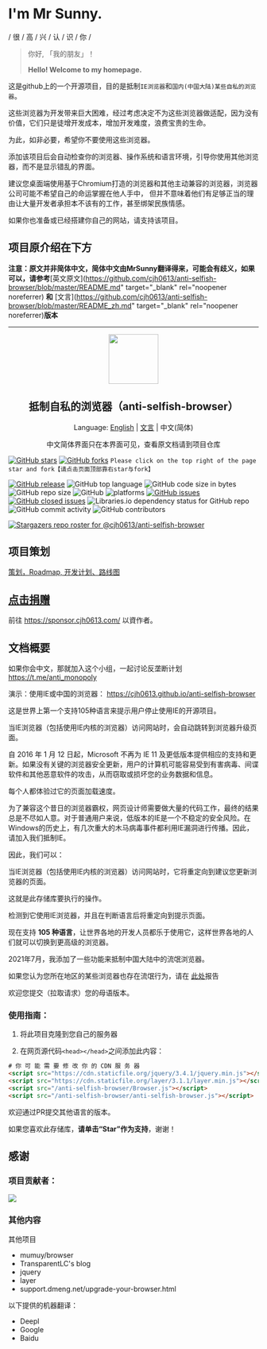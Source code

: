 # I'm Mr Sunny.

/ 很 / 高 / 兴 / 认 / 识 / 你 /

> 你好, 「我的朋友」！
> 
> **Hello! Welcome to my homepage.**

这是github上的一个开源项目，目的是抵制`IE浏览器`和`国内(中国大陆)某些自私的浏览器`。

这些浏览器为开发带来巨大困难，经过考虑决定不为这些浏览器做适配，因为没有价值，它们只是徒增开发成本，增加开发难度，浪费宝贵的生命。

为此，如非必要，希望你不要使用这些浏览器。

添加该项目后会自动检查你的浏览器、操作系统和语言环境，引导你使用其他浏览器，而不是显示错乱的界面。

建议您桌面端使用基于Chromium打造的浏览器和其他主动兼容的浏览器，浏览器公司可能不希望自己的命运掌握在他人手中，
但并不意味着他们有足够正当的理由让大量开发者承担本不该有的工作，甚至绑架民族情感。

如果你也准备或已经搭建你自己的网站，请支持该项目。

## 项目原介绍在下方

**注意：原文并非简体中文，简体中文由MrSunny翻译得来，可能会有歧义，如果可以，请参考**[英文原文](https://github.com/cjh0613/anti-selfish-browser/blob/master/README.md" target="_blank" rel="noopener noreferrer) **和** [文言](https://github.com/cjh0613/anti-selfish-browser/blob/master/README_zh.md" target="_blank" rel="noopener noreferrer)**版本**

---

<div align="center">
  <a href="https://cjh0613.com/" target="_blank" rel="noopener noreferrer" alt="CJH0613">
    <img src="https://cdn.jsdelivr.net/gh/cjh0613/blog/images/icons/CJHicon.jpg" width="100" height="100">
  </a>
</div>
<h2 align="center">抵制自私的浏览器（anti-selfish-browser）</h2>
<p align="center">
Language: <a href="https://github.com/cjh0613/anti-selfish-browser/blob/master/README.md" target="_blank" rel="noopener noreferrer">English</a>
  | <a href="https://github.com/cjh0613/anti-selfish-browser/blob/master/README_zh.md" target="_blank" rel="noopener noreferrer">文言</a>
  | 中文(简体)
</p>
<p align="center">
中文简体界面只在本界面可见，查看原文档请到项目仓库
</p>

[![GitHub stars](https://img.shields.io/github/stars/cjh0613/anti-selfish-browser.svg?style=social)](https://github.com/cjh0613/anti-selfish-browser/stargazers)     [![GitHub forks](https://img.shields.io/github/forks/cjh0613/anti-selfish-browser.svg?style=social)](https://github.com/cjh0613/anti-selfish-browser/network/members)  `Please click on the top right of the page star and fork【请点击页面顶部靠右star与fork】`

[![GitHub release](https://img.shields.io/github/release/cjh0613/anti-selfish-browser.svg?label=%E7%89%88%E6%9C%AC)](https://github.com/cjh0613/anti-selfish-browser/releases/tag/)   ![GitHub top language](https://img.shields.io/github/languages/top/cjh0613/anti-selfish-browser.svg)  ![GitHub code size in bytes](https://img.shields.io/github/languages/code-size/cjh0613/anti-selfish-browser.svg)  ![GitHub repo size](https://img.shields.io/github/repo-size/cjh0613/anti-selfish-browser.svg) ![GitHub](https://img.shields.io/github/license/cjh0613/anti-selfish-browser.svg) ![platforms](https://img.shields.io/badge/platform-win32%20%7C%20win64%20%7C%20linux%20%7C%20osx-brightgreen.svg)     [![GitHub issues](https://img.shields.io/github/issues/cjh0613/anti-selfish-browser.svg)](https://github.com/cjh0613/anti-selfish-browser/issues)  [![GitHub closed issues](https://img.shields.io/github/issues-closed/cjh0613/anti-selfish-browser.svg)](https://github.com/cjh0613/anti-selfish-browser/issues?q=is%3Aissue+is%3Aclosed) ![Libraries.io dependency status for GitHub repo](https://img.shields.io/librariesio/github/cjh0613/anti-selfish-browser.svg)   ![GitHub commit activity](https://img.shields.io/github/commit-activity/m/cjh0613/anti-selfish-browser.svg)  ![GitHub contributors](https://img.shields.io/github/contributors/cjh0613/anti-selfish-browser.svg)

[![Stargazers repo roster for @cjh0613/anti-selfish-browser](https://reporoster.com/stars/cjh0613/anti-selfish-browser)](https://github.com/cjh0613/anti-selfish-browser/stargazers)

## 项目策划

[策划，Roadmap, 开发计划、路线图](https://github.com/cjh0613/anti-selfish-browser/projects/1) 

## [点击捐赠](https://sponsor.cjh0613.com/index.html)

前往 https://sponsor.cjh0613.com/ 以資作者。

## 文档概要

如果你会中文，那就加入这个小组，一起讨论反垄断计划 https://t.me/anti_monopoly

演示：使用IE或中国的浏览器： https://cjh0613.github.io/anti-selfish-browser

这是世界上第一个支持105种语言来提示用户停止使用IE的开源项目。

当IE浏览器（包括使用IE内核的浏览器）访问网站时，会自动跳转到浏览器升级页面。

自 2016 年 1 月 12 日起，Microsoft 不再为 IE 11 及更低版本提供相应的支持和更新。如果没有关键的浏览器安全更新，用户的计算机可能容易受到有害病毒、间谍软件和其他恶意软件的攻击，从而窃取或损坏您的业务数据和信息。

每个人都体验过它的页面加载速度。

为了兼容这个昔日的浏览器霸权，网页设计师需要做大量的代码工作，最终的结果总是不尽如人意。对于普通用户来说，低版本的IE是一个不稳定的安全风险。在Windows的历史上，有几次重大的木马病毒事件都利用IE漏洞进行传播。因此，请加入我们抵制IE。

因此，我们可以：

当IE浏览器（包括使用IE内核的浏览器）访问网站时，它将重定向到建议您更新浏览器的页面。

这就是此存储库要执行的操作。

检测到它使用IE浏览器，并且在判断语言后将重定向到提示页面。

现在支持 **105 种语言**，让世界各地的开发人员都乐于使用它，这样世界各地的人们就可以切换到更高级的浏览器。

2021年7月，我添加了一些功能来抵制中国大陆中的流氓浏览器。

如果您认为您所在地区的某些浏览器也存在流氓行为，请在 [此处](https://github.com/cjh0613/anti-selfish-browser/issues/2)报告

欢迎您提交（拉取请求）您的母语版本。

### 使用指南：

1. 将此项目克隆到您自己的服务器

2. 在网页源代码`<head></head>`之间添加此内容：

```html
# 你 可 能 需 要 修 改 你 的 CDN 服 务 器
<script src="https://cdn.staticfile.org/jquery/3.4.1/jquery.min.js"></script>
<script src="https://cdn.staticfile.org/layer/3.1.1/layer.min.js"></script>
<script src="/anti-selfish-browser/Browser.js"></script>
<script src="/anti-selfish-browser/anti-selfish-browser.js"></script>
```

欢迎通过PR提交其他语言的版本。

如果您喜欢此存储库，**请单击“Star”作为支持**，谢谢！

## 感谢

### 项目贡献者：

<a href="https://github.com/cjh0613/anti-selfish-browser/graphs/contributors">
  <img src="https://contrib.rocks/image?repo=cjh0613/anti-selfish-browser" />
</a>

### 其他内容

其他项目

- mumuy/browser
- TransparentLC's blog
- jquery
- layer
- support.dmeng.net/upgrade-your-browser.html

以下提供的机器翻译：

- Deepl
- Google
- Baidu
